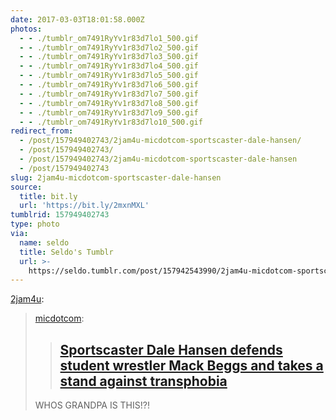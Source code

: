 ```yaml
---
date: 2017-03-03T18:01:58.000Z
photos:
  - - ./tumblr_om7491RyYv1r83d7lo1_500.gif
  - - ./tumblr_om7491RyYv1r83d7lo2_500.gif
  - - ./tumblr_om7491RyYv1r83d7lo3_500.gif
  - - ./tumblr_om7491RyYv1r83d7lo4_500.gif
  - - ./tumblr_om7491RyYv1r83d7lo5_500.gif
  - - ./tumblr_om7491RyYv1r83d7lo6_500.gif
  - - ./tumblr_om7491RyYv1r83d7lo7_500.gif
  - - ./tumblr_om7491RyYv1r83d7lo8_500.gif
  - - ./tumblr_om7491RyYv1r83d7lo9_500.gif
  - - ./tumblr_om7491RyYv1r83d7lo10_500.gif
redirect_from:
  - /post/157949402743/2jam4u-micdotcom-sportscaster-dale-hansen/
  - /post/157949402743/
  - /post/157949402743/2jam4u-micdotcom-sportscaster-dale-hansen
  - /post/157949402743
slug: 2jam4u-micdotcom-sportscaster-dale-hansen
source:
  title: bit.ly
  url: 'https://bit.ly/2mxnMXL'
tumblrid: 157949402743
type: photo
via:
  name: seldo
  title: Seldo's Tumblr
  url: >-
    https://seldo.tumblr.com/post/157942543990/2jam4u-micdotcom-sportscaster-dale-hansen
---
```

<p><a href="http://2jam4u.tumblr.com/post/157927658432/micdotcomsportscaster-dale-hansen-defends-student" class="tumblr_blog">2jam4u</a>:</p>

<blockquote>
<p><a href="http://micdotcom.tumblr.com/post/157911359898/sportscaster-dale-hansen-defends-student-wrestler" class="tumblr_blog">micdotcom</a>:</p>
<blockquote><h2><b><a href="http://bit.ly/2mxnMXL">Sportscaster Dale Hansen defends student wrestler Mack Beggs and takes a stand against transphobia</a></b></h2></blockquote>

<p>WHOS GRANDPA IS THIS!?!</p>
</blockquote>
